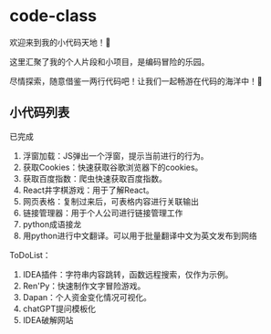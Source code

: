 # code-class

欢迎来到我的小代码天地！🚀

这里汇聚了我的个人片段和小项目，是编码冒险的乐园。

尽情探索，随意借鉴一两行代码吧！让我们一起畅游在代码的海洋中！🌟

## 小代码列表

已完成

1. 浮窗加载：JS弹出一个浮窗，提示当前进行的行为。
2. 获取Cookies：快速获取谷歌浏览器下的cookies。
3. 获取百度指数：爬虫快速获取百度指数。
4. React井字棋游戏：用于了解React。
5. 网页表格：复制过来后，可表格内容进行关联输出
6. 链接管理器：用于个人公司进行链接管理工作
7. python成语接龙
8. 用python进行中文翻译。可以用于批量翻译中文为英文发布到网络

ToDoList：

1. IDEA插件：字符串内容跳转，函数远程搜索，仅作为示例。
2. Ren'Py：快速制作文字冒险游戏。
3. Dapan：个人资金变化情况可视化。
4. chatGPT提问模板化
5. IDEA破解网站
